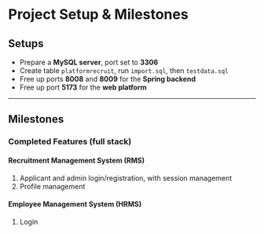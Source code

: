 # Project Setup & Milestones

## Setups
- Prepare a **MySQL server**, port set to **3306**
- Create table ```platformrecruit```, run ```import.sql```, then ```testdata.sql```
- Free up ports **8008** and **8009** for the **Spring backend**
- Free up port **5173** for the **web platform**
---

## Milestones

### Completed Features (full stack)

#### Recruitment Management System (RMS)
1. Applicant and admin login/registration, with session management
2. Profile management

#### Employee Management System (HRMS)
1. Login
